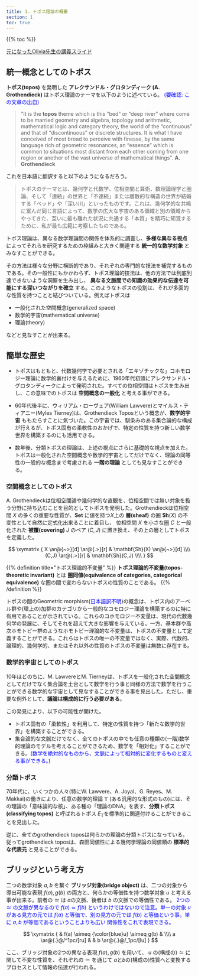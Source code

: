 ```yaml
---
title: 1. トポス理論の概要
section: 1
toc: true
---
```


{{% toc %}}

[元になったOlivia先生の講義スライド](https://www.oliviacaramello.com/Teaching/Lecture1.pdf)

## 統一概念としてのトポス

**トポス(topos)** を発明した **アレクサンドル・グロタンディーク (A. Grothendieck)** はトポス理論のテーマを以下のように述べている。 <font color="blue"> (要確認: この文章の出自) </font>

> "It is the **topos** theme which is this “bed” or “deep river” where come to be married geometry and algebra, topology and arithmetic, mathematical logic and category theory, the world of the “continuous” and that of “discontinuous” or discrete structures. It is what I have conceived of most broad to perceive with finesse, by the same language rich of geometric resonances, an “essence” which is common to situations most distant from each other coming from one region or another of the vast universe of mathematical things".  **A. Grothendieck**

これを日本語に翻訳すると以下のようになるだろう。

> トポスのテーマとは、幾何学と代数学、位相空間と算術、数理論理学と圏論、そして「連続」の世界と「不連続」または離散的な構造の世界が結婚する「ベッド」や「深い川」といったものです。これは、幾何学的な共鳴に富んだ同じ言語によって、数学の広大な宇宙のある領域と別の領域からやってきた、互いに最も離れた状況に共通する「本質」を精巧に知覚するために、私が最も広範に考察したものである。


トポス理論は、異なる数学理論間の関係を体系的に調査し、**多様な異なる視点** によってそれらを研究するための枠組みと大きく関連する **統一的な数学対象** とみなすことができる。

その方法は様々な分野に横断的であり、それぞれの専門的な技法を補完するものである。その一般性にもかかわらず、トポス理論的技法は、他の方法では到底到達できないような洞察を生み出し、 **異なる文脈間での知識の効果的な伝達を可能にする深いつながりを確立** する。このようなトポスの役割は、それが多面的な性質を持つことと結びついている。例えばトポスは

- 一般化された空間概念(generalized space)
- 数学的宇宙(mathematical universe)
- 理論(theory)

などと見なすことが出来る。

## 簡単な歴史

- トポスはもともと、代数幾何学で必要とされる「エキゾチックな」コホモロジー理論に数学的裏付けを与えるために、1960年代初頭にアレクサンドル・グロタンディークによって発明された。すべての位相空間はトポスを生み出し、この意味でのトポスは **空間概念の一般化** と考える事ができる。

- 60年代後半に、ウィリアム・ローヴェア(William Lawvere)とマイルス・ティアニー(Myles Tierney)は、Grothendieck Toposという概念が、**数学的宇宙** ももたらすことに気づいた。この宇宙では、馴染みのある集合論的な構成が行えるが、トポス固有の柔軟性のおかげで、特定の性質を持つ新しい数学世界を構築するのにも活用できる。

- 数年後、分類トポスの理論は、上述の視点にさらに基礎的な視点を加えた。トポスは一般化された空間概念や数学的宇宙としてだけでなく、理論の同等性の一般的な概念まで考慮される **一階の理論** としても見なすことができる。

### 空間概念としてのトポス

A. Grothendieckは位相空間論や幾何学的な直観を、位相空間では無い対象を扱う分野に持ち込むことを目的としてトポスを発明した。Grothendieckは位相空間 $X$ の多くの重要な性質が、$\mathbf{Set}$ に値を持つ$X$上の **層(sheaf)** の圏 $\mathbf{Sh}(X)$ の不変性として自然に定式化出来ることに着目し、 位相空間 $X$ を小さな圏 $C$ と一般化された **被覆(covering)** $J$ のペア $(C,J)$ に置き換え、その上の層としてトポスを定義した。

$$
\xymatrix {
X \ar@{~>}[d] \ar@{.>}[r] & \mathbf{Sh}(X) \ar@{~>}[d] \\\\
(C,J) \ar@{.>}[r] & \mathbf{Sh}(C,J) \\\\
}
$$

{{% definition title="トポス理論的不変量" %}}
**トポス理論的不変量(topos-theoretic invariant)** とは **圏同値(equivalence of categories, categorical equivalence)** な圏の間で変わらないトポスの性質のことである。
{{% /definition %}}

トポスの間のGeometric morphism(<font color="blue">日本語訳不明</font>)の概念は、トポス内のアーベル群や(環上の)加群のカテゴリから一般的なコモロジー理論を構築するのに特に有用であることが示されている。これらのコホモロジー不変量は、現代の代数幾何学の発展に、そしてそれを超えて大きな影響を与えている。一方、基本群や高次ホモトピー群のようなホモトピー理論的な不変量は、トポスの不変量として定義することができる。これらはトポスの唯一の不変量ではなく、実際、代数的、論理的、幾何学的、またはそれ以外の性質のトポスの不変量は無数に存在する。

### 数学的宇宙としてのトポス

10年ほどのちに、M. LawvereとM. Tierneyは、トポスを一般化された空間概念としてだけでなく集合論を土台として数学を行う事と同様の方法で数学を行うことができる数学的な宇宙として見なすることができる事を見出した。ただし、重要な例外として、**議論は構成的に行う必要がある**。

この発見により、以下の可能性が開けた。
- トポス固有の「柔軟性」を利用して、特定の性質を持つ「新たな数学的世界」を構築することができる。
- 集合論的な文脈だけでなく、全てのトポスの中でも任意の種類の(一階)数学的理論のモデルを考えることができるため、数学を「相対化」することができる。<font color="blue">(数学を絶対的なものから、文脈によって相対的に変化するものと変える事ができる。)</font>

### 分類トポス

70年代に、いくつかの人々(特にW. Lawvere、A. Joyal、G. Reyes、M. Makkai)の働きにより、任意の数学的理論 $\mathbb{T}$ (ある汎用的な形式のもの)には、その理論の「意味論的な核」、ある種の「理論のDNA」を表す、**分類トポス(classifying topos)** と呼ばれるトポス $E_{\mathbb{T}}$を標準的に関連付けることができることを見出した。

逆に、全てのgrothendieck toposは何らかの理論の分類トポスになっている。従ってgrothendieck toposは、森田同値性による幾何学理論の同値類の **標準的な代表元** と見ることができる。

## ブリッジという考え方

二つの数学対象 $a, b$ を繋ぐ **ブリッジ対象(bridge object)** は、二つの対象から導出可能な表現 $f(a), g(b)$ の両方と、何らかの等価性を持つ数学対象 $u$ と考える事が出来る。前者の $\simeq$ は $a$の文脈、後者は $b$ の文脈での等価性である。
<font color="blue"> 2つの $\simeq$ の文脈が異なるので $f(a)\simeq f(b)$ というわけではないので注意。単一の対象 $u$ がある見方の元では $f(a)$ と等価で、別の見方の元では $f(b)$ と等価という事。単に $a,b$ が等価であるということよりも広い 関係性をこれで表現できる。 </font>

$$
\xymatrix {
& f(a) \simeq {\color{blue}u} \simeq g(b) & \\\\
a \ar@{.}@/^1pc/[ru] & & b \ar@{.}@/_1pc/[lu]
}
$$

ここ、ブリッジ対象の2つの異なる表現 $f(a), g(b)$ を用いて、 $u$ の(構成の) $\simeq$ に関して不変な性質を、それぞれの $\simeq$ を通じて $a$と$b$の(構成の)性質へと変換するプロセスとして情報の伝達が行われる。
